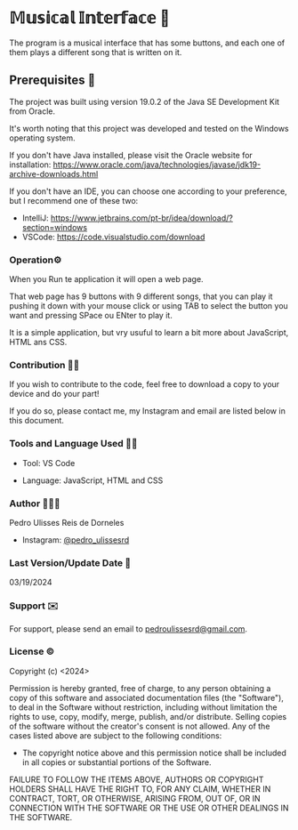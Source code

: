# 𝕄𝕦𝕤𝕚𝕔𝕒𝕝 𝕀𝕟𝕥𝕖𝕣𝕗𝕒𝕔𝕖 🎵

The program is a musical interface that has some buttons, and each one of them plays a different song that is written on it.

## Prerequisites 🔧

The project was built using version 19.0.2 of the Java SE Development Kit from Oracle.

It's worth noting that this project was developed and tested on the Windows operating system.

If you don't have Java installed, please visit the Oracle website for installation:
https://www.oracle.com/java/technologies/javase/jdk19-archive-downloads.html

If you don't have an IDE, you can choose one according to your preference, but I recommend one of these two:
- IntelliJ: https://www.jetbrains.com/pt-br/idea/download/?section=windows
- VSCode: https://code.visualstudio.com/download

### Operation⚙️

When you Run te application it will open a web page.

That web page has 9 buttons with 9 different songs, that you can play it pushing it down with your mouse click or using TAB to select the button you want and pressing SPace ou ENter to play it.

It is a simple application, but vry usuful to learn a bit more about JavaScript, HTML ans CSS.

### Contribution 🤝🏽

If you wish to contribute to the code, feel free to download a copy to your device and do your part!

If you do so, please contact me, my Instagram and email are listed below in this document.

### Tools and Language Used ✍🏽

- Tool: VS Code 

- Language: JavaScript, HTML and CSS

### Author 🙋🏽‍♂️

Pedro Ulisses Reis de Dorneles
- Instagram: [@pedro_ulissesrd](https://www.instagram.com/pedro_ulissesrd/)

### Last Version/Update Date 📅

03/19/2024

### Support ✉️

For support, please send an email to pedroulissesrd@gmail.com.

### License ©️

Copyright (c) <2024><PedroUlissesReisDeDorneles>

Permission is hereby granted, free of charge, to any person obtaining a copy of this software and associated documentation files (the "Software"), to deal in the Software without restriction, including without limitation the rights to use, copy, modify, merge, publish, and/or distribute. Selling copies of the software without the creator's consent is not allowed. Any of the cases listed above are subject to the following conditions:

- The copyright notice above and this permission notice shall be included in all copies or substantial portions of the Software.

FAILURE TO FOLLOW THE ITEMS ABOVE, AUTHORS OR COPYRIGHT HOLDERS SHALL HAVE THE RIGHT TO, FOR ANY CLAIM, WHETHER IN CONTRACT, TORT, OR OTHERWISE, ARISING FROM, OUT OF, OR IN CONNECTION WITH THE SOFTWARE OR THE USE OR OTHER DEALINGS IN THE SOFTWARE.

